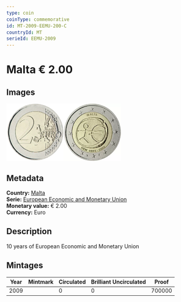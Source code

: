 ```yaml
---
type: coin
coinType: commemorative
id: MT-2009-EEMU-200-C
countryId: MT
serieId: EEMU-2009
---
```


# Malta € 2.00

## Images

<img src="../../Images/common-2007-200.webp" height="150" alt="Front image"><img src="Images/MT-2009-200.webp" height="150" alt="Back image">

## Metadata

**Country:** [Malta](../../Countries/Malta/index.md)\
**Serie:** [European Economic and Monetary Union](index.md)\
**Monetary value:** € 2.00\
**Currency:** Euro

## Description

10 years of European Economic and Monetary Union

## Mintages

| Year | Mintmark | Circulated | Brilliant Uncirculated | Proof  |
| ---- | -------- | ---------- | ---------------------- | ------ |
| 2009 |          | 0          | 0                      | 700000 |
